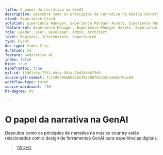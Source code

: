 ```yaml
---
title: O papel da narrativa na GenAI
description: Descubra como os princípios de narrativa na música country estão relacionados com o design de ferramentas GenAI para experiências digitais.
cloud: Experience Cloud
solution: Experience Manager, Experience Manager Assets, Experience Manager Forms, Experience Manager Sites
feature-set: Experience Manager, Experience Manager Assets, Experience Manager Forms, Experience Manager Sites
role: Leader, User, Developer, Admin, Architect
level: Beginner, Intermediate, Experienced
type: Event
doc-type: Video Clip
duration: 54
feature: Generative AI
index: false
hide: true
hidefromtoc: true
exl-id: f3902c6e-7f32-49ce-982a-76d264b87fd0
source-git-commit: 7c7c9070bb6061dc59530070dd32ca6b8c78bc8d
workflow-type: tm+mt
source-wordcount: '46'
ht-degree: 0%

---
```


# O papel da narrativa na GenAI

Descubra como os princípios de narrativa na música country estão relacionados com o design de ferramentas GenAI para experiências digitais.

>[!VIDEO](https://video.tv.adobe.com/v/3462014/?learn=on&enablevpops&captions=por_br)
